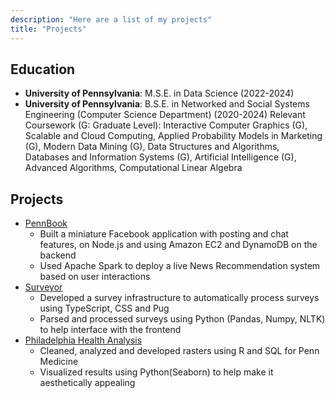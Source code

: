 ```yaml
---
description: "Here are a list of my projects"
title: "Projects"
---
```



## Education

- **University of Pennsylvania**: M.S.E. in Data Science (2022-2024)
- **University of Pennsylvania**: B.S.E. in Networked and Social Systems Engineering (Computer Science Department) (2020-2024)
Relevant Coursework (G: Graduate Level): Interactive Computer Graphics (G), Scalable and Cloud Computing, Applied
Probability Models in Marketing (G), Modern Data Mining (G), Data Structures and Algorithms, Databases and
Information Systems (G), Artificial Intelligence (G), Advanced Algorithms, Computational Linear Algebra



    
## Projects
- [PennBook](https://www.palantir.com/)
    - Built a miniature Facebook application with posting and chat features, on Node.js and using Amazon EC2 and DynamoDB on the backend
    - Used Apache Spark to deploy a live News Recommendation system based on user interactions
- [Surveyor](https://github.com/Watts-Lab/surveyor)
    - Developed a survey infrastructure to automatically process surveys using TypeScript, CSS and Pug
    - Parsed and processed surveys using Python (Pandas, Numpy, NLTK) to help interface with the frontend
- [Philadelphia Health Analysis](https://github.com/karansampath/purm-health)
    - Cleaned, analyzed and developed rasters using R and SQL for Penn Medicine
    - Visualized results using Python(Seaborn) to help make it aesthetically appealing
 
